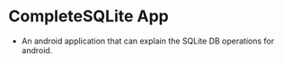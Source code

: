 # CompleteSQLite App

- An android application that can explain the SQLite DB operations for android.